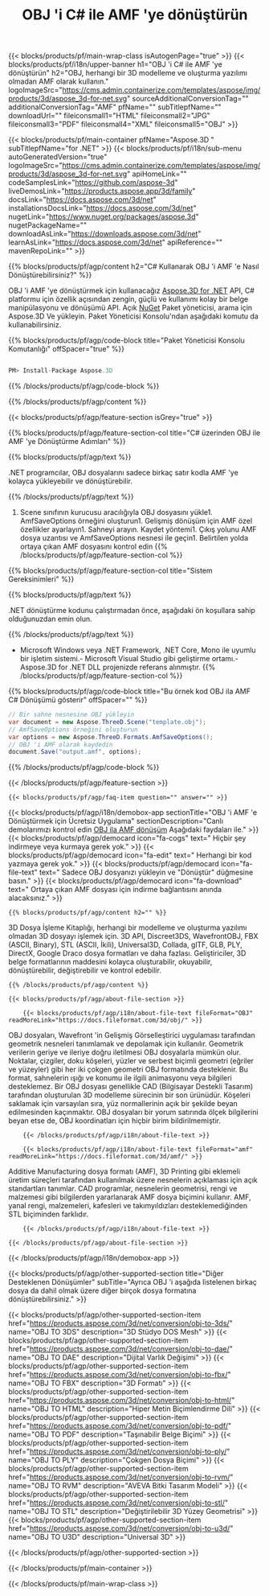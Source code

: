 ﻿---
title: OBJ 'i C# ile AMF 'ye dönüştürün 
weight: 2780
url: /tr/net/conversion/obj-to-amf/ 
description: OBJ ila AMF C# dönüşümü için örnek kod. .NET, Asp.NET veya herhangi bir .NET tabanlı uygulamada AMF dönüşümüne kadar toplu OBJ dosyaları için API örnek kodu kullanın.
---
{{< blocks/products/pf/main-wrap-class isAutogenPage="true" >}}
{{< blocks/products/pf/i18n/upper-banner h1="OBJ \'i C# ile AMF \'ye dönüştürün" h2="OBJ, herhangi bir 3D modelleme ve oluşturma yazılımı olmadan AMF olarak kullanın." logoImageSrc="https://cms.admin.containerize.com/templates/aspose/img/products/3d/aspose_3d-for-net.svg" sourceAdditionalConversionTag="" additionalConversionTag="AMF" pfName="" subTitlepfName="" downloadUrl="" fileiconsmall1="HTML" fileiconsmall2="JPG" fileiconsmall3="PDF" fileiconsmall4="XML" fileiconsmall5="OBJ" >}}

{{< blocks/products/pf/main-container pfName="Aspose.3D " subTitlepfName="for .NET" >}}
{{< blocks/products/pf/i18n/sub-menu autoGeneratedVersion="true" logoImageSrc="https://cms.admin.containerize.com/templates/aspose/img/products/3d/aspose_3d-for-net.svg" apiHomeLink="" codeSamplesLink="https://github.com/aspose-3d" liveDemosLink="https://products.aspose.app/3d/family" docsLink="https://docs.aspose.com/3d/net" installationsDocsLink="https://docs.aspose.com/3d/net" nugetLink="https://www.nuget.org/packages/aspose.3d" nugetPackageName="" downloadAsLink="https://downloads.aspose.com/3d/net" learnAsLink="https://docs.aspose.com/3d/net" apiReference="" mavenRepoLink="" >}}

{{% blocks/products/pf/agp/content h2="C# Kullanarak OBJ \'i AMF \'e Nasıl Dönüştürebilirsiniz?" %}}

 OBJ 'i AMF 'ye dönüştürmek için kullanacağız
 [Aspose.3D for .NET](https://products.aspose.com/3d/net) 
 API, C# platformu için özellik açısından zengin, güçlü ve kullanımı kolay bir belge manipülasyonu ve dönüşümü API. Açık
 [NuGet](https://www.nuget.org/packages/aspose.3d) 
 Paket yöneticisi, arama için
 Aspose.3D 
 Ve yükleyin. Paket Yöneticisi Konsolu'ndan aşağıdaki komutu da kullanabilirsiniz.

{{% blocks/products/pf/agp/code-block title="Paket Yöneticisi Konsolu Komutanlığı" offSpacer="true" %}}

```cs

PM> Install-Package Aspose.3D


```

{{% /blocks/products/pf/agp/code-block %}}

{{% /blocks/products/pf/agp/content %}}

{{< blocks/products/pf/agp/feature-section isGrey="true" >}}

{{% blocks/products/pf/agp/feature-section-col title="C# üzerinden OBJ ile AMF \'ye Dönüştürme Adımları" %}}

{{% blocks/products/pf/agp/text %}}

 .NET programcılar, OBJ dosyalarını sadece birkaç satır kodla AMF 'ye kolayca yükleyebilir ve dönüştürebilir.

{{% /blocks/products/pf/agp/text %}}

1. Scene sınıfının kurucusu aracılığıyla OBJ dosyasını yükle1. AmfSaveOptions örneğini oluşturun1. Gelişmiş dönüşüm için AMF özel özellikler ayarlayın1. Sahneyi arayın. Kaydet yöntemi1. Çıkış yolunu AMF dosya uzantısı ve AmfSaveOptions nesnesi ile geçin1. Belirtilen yolda ortaya çıkan AMF dosyasını kontrol edin
{{% /blocks/products/pf/agp/feature-section-col %}}

{{% blocks/products/pf/agp/feature-section-col title="Sistem Gereksinimleri" %}}

{{% blocks/products/pf/agp/text %}}

 .NET dönüştürme kodunu çalıştırmadan önce, aşağıdaki ön koşullara sahip olduğunuzdan emin olun.

{{% /blocks/products/pf/agp/text %}}

- Microsoft Windows veya .NET Framework, .NET Core, Mono ile uyumlu bir işletim sistemi.- Microsoft Visual Studio gibi geliştirme ortamı.- Aspose.3D for .NET DLL projenizde referans alınmıştır.
{{% /blocks/products/pf/agp/feature-section-col %}}

{{% blocks/products/pf/agp/code-block title="Bu örnek kod OBJ ila AMF C# Dönüşümü gösterir" offSpacer="" %}}

```cs
// Bir sahne nesnesine OBJ yükleyin 
var document = new Aspose.ThreeD.Scene("template.obj");
// AmfSaveOptions örneğini oluşturun 
var options = new Aspose.ThreeD.Formats.AmfSaveOptions();
// OBJ 'i AMF olarak kaydedin 
document.Save("output.amf", options); 


```

{{% /blocks/products/pf/agp/code-block %}}

{{< /blocks/products/pf/agp/feature-section >}}

    {{< blocks/products/pf/agp/faq-item question="" answer="" >}}
 

<!-- aboutfile Starts -->

{{< blocks/products/pf/agp/i18n/demobox-app sectionTitle="OBJ \'i AMF \'e Dönüştürmek için Ücretsiz Uygulama" sectionDescription="Canlı demolarımızı kontrol edin [OBJ ila AMF dönüşüm](https://products.aspose.app/3d/conversion/obj-to-amf) Aşağıdaki faydaları ile." >}}
        {{< blocks/products/pf/agp/democard icon="fa-cogs" text=" Hiçbir şey indirmeye veya kurmaya gerek yok." >}}
        {{< blocks/products/pf/agp/democard icon="fa-edit" text=" Herhangi bir kod yazmaya gerek yok." >}}
        {{< blocks/products/pf/agp/democard icon="fa-file-text" text=" Sadece OBJ dosyanızı yükleyin ve \"Dönüştür\" düğmesine basın." >}}
        {{< blocks/products/pf/agp/democard icon="fa-download" text=" Ortaya çıkan AMF dosyası için indirme bağlantısını anında alacaksınız." >}}

    {{% blocks/products/pf/agp/content h2="" %}}

 3D Dosya İşleme Kitaplığı, herhangi bir modelleme ve oluşturma yazılımı olmadan 3D dosyayı işlemek için. 3D API, Discreet3DS, WavefrontOBJ, FBX (ASCII, Binary), STL (ASCII, İkili), Universal3D, Collada, glTF, GLB, PLY, DirectX, Google Draco dosya formatları ve daha fazlası. Geliştiriciler, 3D belge formatlarının maddesini kolayca oluşturabilir, okuyabilir, dönüştürebilir, değiştirebilir ve kontrol edebilir.



    {{% /blocks/products/pf/agp/content %}}

    {{< blocks/products/pf/agp/about-file-section >}}

        {{< blocks/products/pf/agp/i18n/about-file-text fileFormat="OBJ" readMoreLink="https://docs.fileformat.com/3d/obj/" >}}
OBJ dosyaları, Wavefront 'in Gelişmiş Görselleştirici uygulaması tarafından geometrik nesneleri tanımlamak ve depolamak için kullanılır. Geometrik verilerin geriye ve ileriye doğru iletilmesi OBJ dosyalarla mümkün olur. Noktalar, çizgiler, doku köşeleri, yüzler ve serbest biçimli geometri (eğriler ve yüzeyler) gibi her iki çokgen geometri OBJ formatında desteklenir. Bu format, sahnelerin ışığı ve konumu ile ilgili animasyonu veya bilgileri desteklemez. Bir OBJ dosyası genellikle CAD (Bilgisayar Destekli Tasarım) tarafından oluşturulan 3D modelleme sürecinin bir son ürünüdür. Köşeleri saklamak için varsayılan sıra, yüz normallerinin açık bir şekilde beyan edilmesinden kaçınmaktır. OBJ dosyaları bir yorum satırında ölçek bilgilerini beyan etse de, OBJ koordinatları için hiçbir birim bildirilmemiştir.

        {{< /blocks/products/pf/agp/i18n/about-file-text >}}

        {{< blocks/products/pf/agp/i18n/about-file-text fileFormat="amf" readMoreLink="https://docs.fileformat.com/3d/amf/" >}}
Additive Manufacturing dosya formatı (AMF), 3D Printing gibi eklemeli üretim süreçleri tarafından kullanılmak üzere nesnelerin açıklaması için açık standartları tanımlar. CAD programlar, nesnelerin geometrisi, rengi ve malzemesi gibi bilgilerden yararlanarak AMF dosya biçimini kullanır. AMF, yanal rengi, malzemeleri, kafesleri ve takımyıldızları desteklemediğinden STL biçiminden farklıdır.

        {{< /blocks/products/pf/agp/i18n/about-file-text >}}

    {{< /blocks/products/pf/agp/about-file-section >}}

{{< /blocks/products/pf/agp/i18n/demobox-app >}}

<!-- aboutfile Ends -->

{{< blocks/products/pf/agp/other-supported-section title="Diğer Desteklenen Dönüşümler" subTitle="Ayrıca OBJ \'i aşağıda listelenen birkaç dosya da dahil olmak üzere diğer birçok dosya formatına dönüştürebilirsiniz." >}}

{{< blocks/products/pf/agp/other-supported-section-item href="https://products.aspose.com/3d/net/conversion/obj-to-3ds/" name="OBJ TO 3DS" description="3D Stüdyo DOS Mesh" >}}
{{< blocks/products/pf/agp/other-supported-section-item href="https://products.aspose.com/3d/net/conversion/obj-to-dae/" name="OBJ TO DAE" description="Dijital Varlık Değişimi" >}}
{{< blocks/products/pf/agp/other-supported-section-item href="https://products.aspose.com/3d/net/conversion/obj-to-fbx/" name="OBJ TO FBX" description="3D Formatı" >}}
{{< blocks/products/pf/agp/other-supported-section-item href="https://products.aspose.com/3d/net/conversion/obj-to-html/" name="OBJ TO HTML" description="Hiper Metin Biçimlendirme Dili" >}}
{{< blocks/products/pf/agp/other-supported-section-item href="https://products.aspose.com/3d/net/conversion/obj-to-pdf/" name="OBJ TO PDF" description="Taşınabilir Belge Biçimi" >}}
{{< blocks/products/pf/agp/other-supported-section-item href="https://products.aspose.com/3d/net/conversion/obj-to-ply/" name="OBJ TO PLY" description="Çokgen Dosya Biçimi" >}}
{{< blocks/products/pf/agp/other-supported-section-item href="https://products.aspose.com/3d/net/conversion/obj-to-rvm/" name="OBJ TO RVM" description="AVEVA Bitki Tasarım Modeli" >}}
{{< blocks/products/pf/agp/other-supported-section-item href="https://products.aspose.com/3d/net/conversion/obj-to-stl/" name="OBJ TO STL" description="Değiştirilebilir 3D Yüzey Geometrisi" >}}
{{< blocks/products/pf/agp/other-supported-section-item href="https://products.aspose.com/3d/net/conversion/obj-to-u3d/" name="OBJ TO U3D" description="Universal 3D" >}}

{{< /blocks/products/pf/agp/other-supported-section >}}

{{< /blocks/products/pf/main-container >}}
    
{{< /blocks/products/pf/main-wrap-class >}}